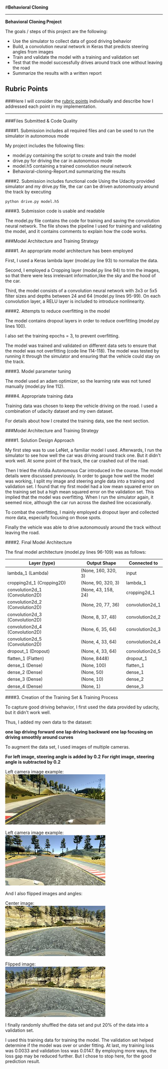 #**Behavioral Cloning** 

---

**Behavioral Cloning Project**

The goals / steps of this project are the following:

* Use the simulator to collect data of good driving behavior
* Build, a convolution neural network in Keras that predicts steering angles from images
* Train and validate the model with a training and validation set
* Test that the model successfully drives around track one without leaving the road
* Summarize the results with a written report


[//]: # (Image References)


[image4]: ./examples/left_2016_12_01_13_39_02_107.jpg "Left Image"
[image5]: ./examples/right_2017_12_16_13_15_23_568.jpg "Right Image"
[image6]: ./examples/center_2017_12_16_13_19_53_402.jpg "Center Image"
[image7]: ./examples/image_flipped.jpg  "Flipped Image"

## Rubric Points
###Here I will consider the [rubric points](https://review.udacity.com/#!/rubrics/432/view) individually and describe how I addressed each point in my implementation.  

---
###Files Submitted & Code Quality

####1. Submission includes all required files and can be used to run the simulator in autonomous mode

My project includes the following files:

* model.py containing the script to create and train the model
* drive.py for driving the car in autonomous mode
* model.h5 containing a trained convolution neural network 
* Behavioral-cloning-Report.md summarizing the results

####2. Submission includes functional code
Using the Udacity provided simulator and my drive.py file, the car can be driven autonomously around the track by executing 
```
python drive.py model.h5
```

####3. Submission code is usable and readable

The model.py file contains the code for training and saving the convolution neural network. The file shows the pipeline I used for training and validating the model, and it contains comments to explain how the code works.

###Model Architecture and Training Strategy

####1. An appropriate model architecture has been employed

First, I used a Keras lambda layer (model.py line 93) to normalize the data.

Second, I employed a Cropping layer (model.py line 94) to trim the images, so that there were less irrelevant information,like the sky and the hood of the car.

Third, the model consists of a convolution neural network with 3x3 or 5x5 filter sizes and depths between 24 and 64 (model.py lines 95-99). On each convolution layer, a RELU layer is included to introduce nonlinearity. 

####2. Attempts to reduce overfitting in the model

The model contains dropout layers in order to reduce overfitting (model.py lines 100). 

I also set the training epochs = 3, to prevent overfitting.

The model was trained and validated on different data sets to ensure that the model was not overfitting (code line 114-118). The model was tested by running it through the simulator and ensuring that the vehicle could stay on the track.

####3. Model parameter tuning

The model used an adam optimizer, so the learning rate was not tuned manually (model.py line 112).

####4. Appropriate training data

Training data was chosen to keep the vehicle driving on the road. I used a combination of udacity dataset and my own dataset.

For details about how I created the training data, see the next section. 

###Model Architecture and Training Strategy

####1. Solution Design Approach


My first step was to use LeNet, a familiar model I used. Afterwards, I run the simulator to see how well the car was driving around track one. But it didn't work well. At some point of the track, the car crashed out of the road. 


Then I tried the nVidia Autonomous Car introduced in the course. The model details were discussed previously. In order to gauge how well the model was working, I split my image and steering angle data into a training and validation set. I found that my first model had a low mean squared error on the training set but a high mean squared error on the validation set. This implied that the model was overfitting. When I run the simulator again, it seemed nice, although the car run across the dashed line occasionally. 

To combat the overfitting, I mainly employed a dropout layer and collected more data, especially focusing on those spots.

Finally the vehicle was able to drive autonomously around the track without leaving the road.

####2. Final Model Architecture

The final model architecture (model.py lines 96-109) was as follows:

| Layer (type)                   |Output Shape        |Connected to     |
|--------------------------------|------------------|-----------------|
|lambda_1 (Lambda)               |(None, 160, 320, 3)  |input   |
|cropping2d_1 (Cropping2D)  |(None, 90, 320, 3)   |lambda_1         |
|convolution2d_1 (Convolution2D) |(None, 43, 158, 24)   |cropping2d_1         |
|convolution2d_2 (Convolution2D) |(None, 20, 77, 36)  |convolution2d_1  |
|convolution2d_3 (Convolution2D) |(None, 8, 37, 48)    |convolution2d_2  |
|convolution2d_4 (Convolution2D) |(None, 6, 35, 64)    |convolution2d_3  |
|convolution2d_5 (Convolution2D) |(None, 4, 33, 64)    |convolution2d_4  |
|dropout_1 (Dropout)             |(None, 4, 33, 64)       |convolution2d_5  |
|flatten_1 (Flatten)             |(None, 8448)             |dropout_1        |
|dense_1 (Dense)                 |(None, 100)         |flatten_1        |
|dense_2 (Dense)                 |(None, 50)           |dense_1          |
|dense_3 (Dense)                 |(None, 10)           |dense_2          |
|dense_4 (Dense)                 |(None, 1)             |dense_3          |



####3. Creation of the Training Set & Training Process

To capture good driving behavior, I first used the data provided by udacity, but it didn't work well.

Thus, I added my own data to the dataset:

**one lap driving forward**
**one lap driving backward**
**one lap focusing on driving smoothly around curves**

To augment the data set, I used images of multiple cameras. 

**For left image, steering angle is added by 0.2**
**For right image, steering angle is subtracted by 0.2**

Left camera image example:	
![alt text][image4]

Left camera image example:	
![alt text][image5]

And I also flipped images and angles:  

Center image:	
![alt text][image6]

Flipped image:		
![alt text][image7]

I finally randomly shuffled the data set and put 20% of the data into a validation set. 

I used this training data for training the model. The validation set helped determine if the model was over or under fitting. At last, my training loss was 0.0033 and validation loss was 0.0147. By employing more ways, the loss gap may be reduced further. But I chose to stop here, for the good prediction result. 
